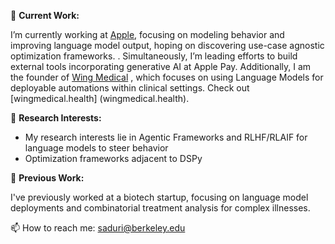 🔭 **Current Work:** 

I’m currently working at [Apple](https://www.apple.com/), focusing on modeling behavior and improving language model output, hoping on discovering use-case agnostic optimization frameworks. . Simultaneously, I’m leading efforts to build external tools incorporating generative AI at Apple Pay. Additionally, I am the founder of [Wing Medical](wingmedical.health) , which focuses on using Language Models for deployable automations within clinical settings. Check out [wingmedical.health]
(wingmedical.health).
 
 🌱 **Research Interests:** 
  - My research interests lie in Agentic Frameworks and RLHF/RLAIF for language models to steer behavior
  - Optimization frameworks adjacent to DSPy
  
 👯 **Previous Work:**
 
 I've previously worked at a biotech startup, focusing on language model deployments and combinatorial treatment analysis for complex illnesses.
 
 📫 How to reach me: [saduri@berkeley.edu](mailto:saduri@berkeley.edu)
